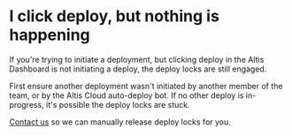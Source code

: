 #  I click deploy, but nothing is happening 

If you're trying to initiate a deployment, but clicking deploy in the Altis Dashboard is not initiating a deploy, the deploy locks are still engaged.

First ensure another deployment wasn't initiated by another member of the team, or by the Altis Cloud auto-deploy bot. If no other deploy is in-progress, it's possible the deploy locks are stuck.

[Contact us](https://dashboard.altis-dxp.com/support/) so we can manually release deploy locks for you.